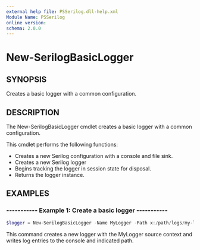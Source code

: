 ```yaml
---
external help file: PSSerilog.dll-help.xml
Module Name: PSSerilog
online version:
schema: 2.0.0
---
```


# New-SerilogBasicLogger

## SYNOPSIS

Creates a basic logger with a common configuration.

## DESCRIPTION

The New-SerilogBasicLogger cmdlet creates a basic logger with a common configuration.

This cmdlet performs the following functions:

  * Creates a new Serilog configuration with a console and file sink.
  * Creates a new Serilog logger
  * Begins tracking the logger in session state for disposal.
  * Returns the logger instance.

## EXAMPLES

### ----------- Example 1: Create a basic logger -----------

```powershell
$logger = New-SerilogBasicLogger -Name MyLogger -Path x:/path/logs/my-logger.log
```

This command creates a new logger with the MyLogger source context and writes log entries to the console and indicated path.